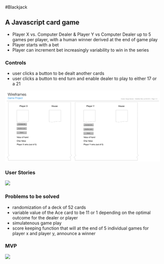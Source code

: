 #Blackjack 
## A Javascript card game

* Player X vs. Computer Dealer & Player Y vs Computer Dealer up to 5 games per player, with a human winner derived at the end of game play
* Player starts with a bet
* Player can increment bet increasingly variability to win in the series 


### Controls
* user clicks a button to be dealt another cards
* user clicks a button to end turn and enable dealer to play to either 17 or a 21

![](https://github.com/sserrato/WDI-Project-1/blob/master/Project1Game/GameProject.png)
### User Stories
![](/WDI-Project-1/Project1Game/Userstories.png)
### Problems to be solved
* randomization of a deck of 52 cards
* variable value of the Ace card to be 11 or 1 depending on the optimal outcome for the dealer or player 
* simulatenous game play 
* score keeping function that will at the end of 5 individual games for player x and player y, announce a winner

### MVP
![](/WDI-Project-1/Project1Game/MVP.png)
